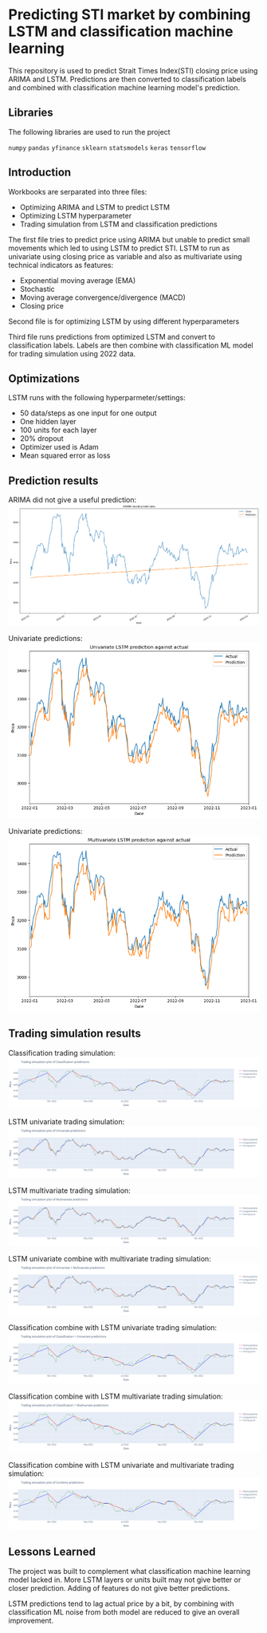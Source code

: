 
# Predicting STI market by combining LSTM and classification machine learning

This repository is used to predict Strait Times Index(STI) closing price using ARIMA and LSTM. 
Predictions are then converted to classification labels and combined with classification 
machine learning model's prediction.


## Libraries

The following libraries are used to run the project

`numpy`
`pandas`
`yfinance`
`sklearn`
`statsmodels`
`keras`
`tensorflow`


## Introduction

Workbooks are serparated into three files:
- Optimizing ARIMA and LSTM to predict LSTM 
- Optimizing LSTM hyperparameter
- Trading simulation from LSTM and classification predictions 

The first file tries to predict price using ARIMA but unable to predict small movements which
led to using LSTM to predict STI. LSTM to run as univariate using closing price as variable 
and also as multivariate using technical indicators as features:
 - Exponential moving average (EMA)
 - Stochastic
 - Moving average convergence/divergence (MACD)
 - Closing price

Second file is for optimizing LSTM by using different hyperparameters

Third file runs predictions from optimized LSTM and convert to classification labels.
Labels are then combine with classification ML model for trading simulation using 2022 data.

## Optimizations

LSTM runs with the following hyperparmeter/settings:
- 50 data/steps as one input for one output
- One hidden layer
- 100 units for each layer
- 20% dropout
- Optimizer used is Adam
- Mean squared error as loss
## Prediction results
ARIMA did not give a useful prediction:
![ARIMA](https://github.com/MikoPoh/STI-prediction-using-ARIMA-and-LSTM/blob/main/Charts/ARIMA%20result.png?raw=true)

Univariate predictions:
![univariate prediction](https://github.com/MikoPoh/STI-prediction-using-ARIMA-and-LSTM/blob/main/Charts/LSTM%20univariate%20predictions.png?raw=true)

Univariate predictions:
![multivariate prediction](https://github.com/MikoPoh/STI-prediction-using-ARIMA-and-LSTM/blob/main/Charts/LSTM%20multivariate%20predictions.png?raw=true)


## Trading simulation results
Classification trading simulation:
![clf](https://github.com/MikoPoh/STI-prediction-using-ARIMA-and-LSTM/blob/main/Charts/Classification%20simulation%20trading.png?raw=true)

LSTM univariate trading simulation:
![uni](https://github.com/MikoPoh/STI-prediction-using-ARIMA-and-LSTM/blob/main/Charts/LSTM%20univariate%20simulation%20trading.png?raw=true)

LSTM multivariate trading simulation:
![multi](https://github.com/MikoPoh/STI-prediction-using-ARIMA-and-LSTM/blob/main/Charts/LSTM%20multivariate%20simulation%20trading.png?raw=true)

LSTM univariate combine with multivariate trading simulation:
![uni+multi](https://github.com/MikoPoh/STI-prediction-using-ARIMA-and-LSTM/blob/main/Charts/LSTM%20univariate%20and%20multivariate%20simulation%20trading.png?raw=true)

Classification combine with LSTM univariate trading simulation:
![clf+uni](https://github.com/MikoPoh/STI-prediction-using-ARIMA-and-LSTM/blob/main/Charts/Classification%20and%20univariate%20simulation%20trading.png?raw=true)

Classification combine with LSTM multivariate trading simulation:
![clf+multi](https://github.com/MikoPoh/STI-prediction-using-ARIMA-and-LSTM/blob/main/Charts/Classification%20and%20multivariate%20simulation%20trading.png?raw=true)

Classification combine with LSTM univariate and multivariate trading simulation:
![clf+uni+multi](https://github.com/MikoPoh/STI-prediction-using-ARIMA-and-LSTM/blob/main/Charts/Classification%20and%20univariate%20and%20multivariate%20simulation%20trading.png?raw=true)







## Lessons Learned

The project was built to complement what classification machine learning model lacked in.
More LSTM layers or units built may not give better or closer prediction. Adding of features
do not give better predictions.

LSTM predictions tend to lag actual price by a bit, by combining with classification 
ML noise from both model are reduced to give an overall improvement.

